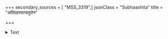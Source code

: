 +++
secondary_sources = [ "MSS_3319",]
jsonClass = "Subhaashita"
title = "अविग्रहस्याप्यतुलेन"

+++

<details><summary>Text</summary>

अविग्रहस्याप्यतुलेन हेतुना समेतभिन्नद्वयमूर्ति तिष्ठतः।  
तवैव नान्यस्य जगत्सु दृश्यते विरुद्धवेषाभरणस्य कान्तता॥
</details>
